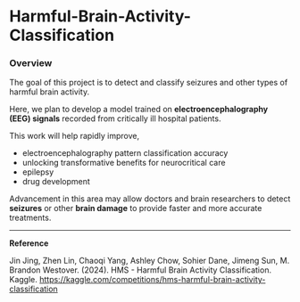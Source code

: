 # Harmful-Brain-Activity-Classification

### Overview

The goal of this project is to detect and classify seizures and other types of harmful brain activity. 

Here, we plan to develop a model trained on **electroencephalography (EEG) signals** recorded from critically ill hospital patients.

This work will help rapidly improve,

- electroencephalography pattern classification accuracy
- unlocking transformative benefits for neurocritical care
- epilepsy
- drug development

Advancement in this area may allow doctors and brain researchers to detect **seizures** or other **brain damage** to provide faster and more accurate treatments.






---
**Reference**

Jin Jing, Zhen Lin, Chaoqi Yang, Ashley Chow, Sohier Dane, Jimeng Sun, M. Brandon Westover. (2024). HMS - Harmful Brain Activity Classification. Kaggle. https://kaggle.com/competitions/hms-harmful-brain-activity-classification
